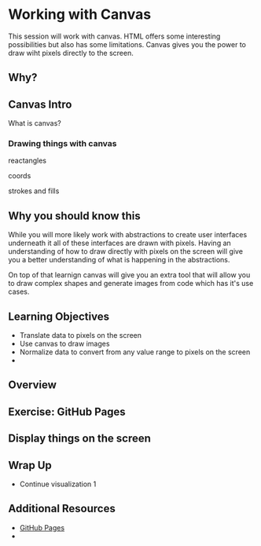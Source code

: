 # Working with Canvas

This session will work with canvas. HTML offers some interesting possibilities but also has some limitations. Canvas gives you the power to draw wiht pixels directly to the screen. 

## Why? 


## Canvas Intro

What is canvas? 

### Drawing things with canvas

reactangles 

coords 

strokes and fills




## Why you should know this 

While you will more likely work with abstractions to create user interfaces underneath it all of these interfaces are drawn with pixels. Having an understanding of how to draw directly with pixels on the screen will give you a better understanding of what is happening in the abstractions. 

On top of that learnign canvas will give you an extra tool that will allow you to draw complex shapes and generate images from code which has it's use cases. 

## Learning Objectives

- Translate data to pixels on the screen
- Use canvas to draw images
- Normalize data to convert from any value range to pixels on the screen
- 

## Overview 


## Exercise: GitHub Pages



## Display things on the screen


## Wrap Up 

- Continue visualization 1

## Additional Resources

- [GitHub Pages](https://pages.github.com)
- []()

